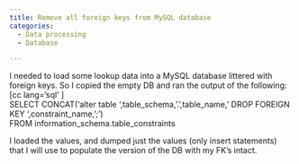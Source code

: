 ```yaml
---
title: Remove all foreign keys from MySQL database
categories:
  - Data processing
  - Database

---
```

I needed to load some lookup data into a MySQL database littered with foreign keys. So I copied the empty DB and ran the output of the following:  
[cc lang=&#8217;sql&#8217; ]  
SELECT CONCAT(&#8216;alter table &#8216;,table\_schema,&#8217;.&#8217;,table\_name,&#8217; DROP FOREIGN KEY &#8216;,constraint_name,&#8217;;&#8217;)  
FROM information\_schema.table\_constraints  

I loaded the values, and dumped just the values (only insert statements) that I will use to populate the version of the DB with my FK&#8217;s intact.

<div class="zemanta-pixie">
  <img class="zemanta-pixie-img" alt="" src="http://img.zemanta.com/pixy.gif?x-id=c91d2d8b-38fd-85cf-a328-4abe703f51cf" />
</div>